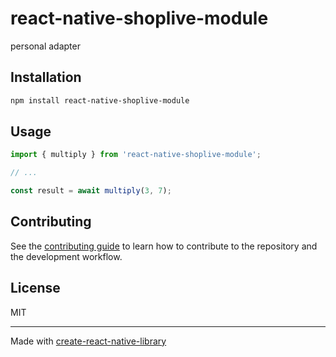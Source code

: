 # react-native-shoplive-module

personal adapter

## Installation

```sh
npm install react-native-shoplive-module
```

## Usage

```js
import { multiply } from 'react-native-shoplive-module';

// ...

const result = await multiply(3, 7);
```

## Contributing

See the [contributing guide](CONTRIBUTING.md) to learn how to contribute to the repository and the development workflow.

## License

MIT

---

Made with [create-react-native-library](https://github.com/callstack/react-native-builder-bob)
